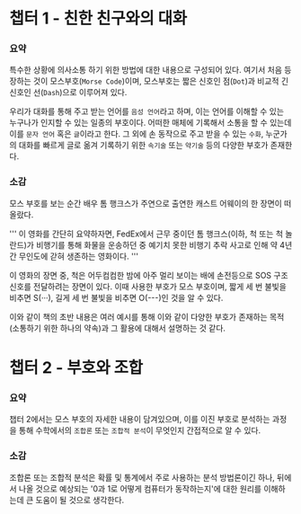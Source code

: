 # 챕터 1 - 친한 친구와의 대화

### 요약

특수한 상황에 의사소통 하기 위한 방법에 대한 내용으로 구성되어 있다. 여기서 처음 등장하는 것이 모스부호(`Morse Code`)이며, 모스부호는 짧은 신호인 점(`Dot`)과 비교적 긴 신호인 선(`Dash`)으로 이루어져 있다.

우리가 대화를 통해 주고 받는 언어를 `음성 언어`라고 하며, 이는 언어를 이해할 수 있는 누구나가 인지할 수 있는 일종의 부호이다. 어떠한 매체에 기록해서 소통을 할 수 있는데 이를 `문자 언어` 혹은 `글`이라고 한다. 그 외에 손 동작으로 주고 받을 수 있는 `수화`, 누군가의 대화를 빠르게 글로 옮겨 기록하기 위한 `속기술` 또는 `약기술` 등의 다양한 부호가 존재한다.

### 소감

모스 부호를 보는 순간 배우 톰 행크스가 주연으로 출연한 캐스트 어웨이의 한 장면이 떠올랐다. 

'''
이 영화를 간단히 요약하자면, FedEx에서 근무 중이던 톰 행크스(이하, 척 또는 척 놀란드)가 비행기를 통해 화물을 운송하던 중 예기치 못한 비행기 추락 사고로 인해 약 4년간 무인도에 갇혀 생존하는 영화이다.
'''

이 영화의 장면 중, 척은 어두컴컴한 밤에 아주 멀리 보이는 배에 손전등으로 SOS 구조 신호를 전달하려는 장면이 있다. 이때 사용한 부호가 모스 부호이며, 짧게 세 번 불빛을 비추면 S(···), 길게 세 번 불빛을 비추면 O(---)인 것을 알 수 있다.

이와 같이 책의 초반 내용은 여러 예시를 통해 이와 같이 다양한 부호가 존재하는 목적(소통하기 위한 하나의 약속)과 그 활용에 대해서 설명하는 것 같다.

# 챕터 2 - 부호와 조합

### 요약

챕터 2에서는 모스 부호의 자세한 내용이 담겨있으며, 이를 이진 부호로 분석하는 과정을 통해 수학에서의 `조합론` 또는 `조합적 분석`이 무엇인지 간접적으로 알 수 있다.

### 소감

조합론 또는 조합적 분석은 확률 및 통계에서 주로 사용하는 분석 방법론이긴 하나, 뒤에서 나올 것으로 예상되는 '0과 1로 어떻게 컴퓨터가 동작하는지'에 대한 원리를 이해하는데 큰 도움이 될 것으로 생각한다.
